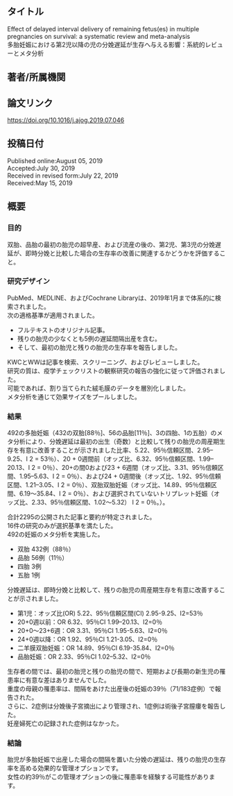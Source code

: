 ## タイトル
Effect of delayed interval delivery of remaining fetus(es) in multiple pregnancies on survival: a systematic review and meta-analysis  
多胎妊娠における第2児以降の児の分娩遅延が生存へ与える影響：系統的レビューとメタ分析

## 著者/所属機関

## 論文リンク
https://doi.org/10.1016/j.ajog.2019.07.046

## 投稿日付
Published online:August 05, 2019  
Accepted:July 30, 2019  
Received in revised form:July 22, 2019  
Received:May 15, 2019

## 概要
### 目的
双胎、品胎の最初の胎児の超早産、および流産の後の、第2児、第3児の分娩遅延が、即時分娩と比較した場合の生存率の改善に関連するかどうかを評価すること。

### 研究デザイン
PubMed、MEDLINE、およびCochrane Libraryは、2019年1月まで体系的に検索されました。  
次の適格基準が適用されました。
* フルテキストのオリジナル記事。
* 残りの胎児の少なくとも5例の遅延間隔出産を含む。
* そして、最初の胎児と残りの胎児の生存率を報告しました。

KWCとWWは記事を検索、スクリーニング、およびレビューしました。  
研究の質は、疫学チェックリストの観察研究の報告の強化に従って評価されました。  
可能であれば、割り当てられた絨毛膜のデータを層別化しました。  
メタ分析を通じて効果サイズをプールしました。

### 結果
492の多胎妊娠（432の双胎\[88％\]、56の品胎\[11％\]、3の四胎、1の五胎）のメタ分析により、分娩遅延は最初の出生（奇数）と比較して残りの胎児の周産期生存を有意に改善することが示されました比率、5.22、95％信頼区間、2.95–9.25、I 2  = 53％）、20 + 0週間前（オッズ比、6.32、95％信頼区間、1.99–20.13、I 2  = 0％）、20+の間0および23 + 6週間（オッズ比、3.31、95％信頼区間、1.95–5.63、I 2  = 0％）、および24 + 0週間後（オッズ比、1.92、95％信頼区間、1.21–3.05、I 2 = 0％）、双胎双胎妊娠（オッズ比、14.89、95％信頼区間、6.19〜35.84、I 2  = 0％）、および選択されていないトリプレット妊娠（オッズ比、2.33、95％信頼区間、1.02〜5.32） I 2  = 0％。）。  

合計2295の公開された記事と要約が特定されました。  
16件の研究のみが選択基準を満たした。  
492の妊娠のメタ分析を実施した。
* 双胎 432例（88％）
* 品胎 56例（11％）
* 四胎 3例
* 五胎 1例

分娩遅延は、即時分娩と比較して、残りの胎児の周産期生存を有意に改善することが示されました。
* 第1児：オッズ比(OR) 5.22、95％信頼区間(CI) 2.95-9.25、I2=53％
* 20+0週以前：OR 6.32、95％CI 1.99–20.13、I2=0％
* 20+0〜23+6週：OR 3.31、95％CI 1.95-5.63、I2=0％
* 24+0週以降：OR 1.92、95％CI 1.21-3.05、I2=0％
* 二羊膜双胎妊娠：OR 14.89、95％CI 6.19-35.84、I2=0％
* 品胎妊娠：OR 2.33、95％CI 1.02–5.32、I2=0％

生存者の間では、最初の胎児と残りの胎児の間で、短期および長期の新生児の罹患率に有意な差はありませんでした。  
重度の母親の罹患率は、間隔をあけた出産後の妊娠の39％（71/183症例）で報告された。  
さらに、2症例は分娩後子宮摘出により管理され、1症例は術後子宮膣瘻を報告した。  
妊産婦死亡の記録された症例はなかった。

### 結論
胎児が多胎妊娠で出産した場合の間隔を置いた分娩の遅延は、残りの胎児の生存率を高める効果的な管理オプションです。  
女性の約39％がこの管理オプションの後に罹患率を経験する可能性があります。
